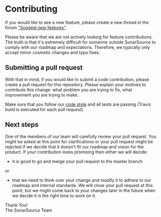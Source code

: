 Contributing
============

If you would like to see a new feature, please create a new thread in the forum ["Suggest new features"](https://community.sonarsource.com/c/suggestions/features).

Please be aware that we are not actively looking for feature contributions. The truth is that it's extremely difficult for someone outside SonarSource to comply with our roadmap and expectations. Therefore, we typically only accept minor cosmetic changes and typo fixes.

## Submitting a pull request

With that in mind, if you would like to submit a code contribution, please create a pull request for this repository. Please explain your motives to contribute this change: what problem you are trying to fix, what improvement you are trying to make.

Make sure that you follow our [code style](https://github.com/SonarSource/sonar-developer-toolset#code-style) and all tests are passing (Travis build is executed for each pull request).

## Next steps

One of the members of our team will carefully review your pull request. You might be asked at this point for clarifications or your pull request might be rejected if we decide that it doesn't fit our roadmap and vision for the product.
If your contribution looks promising then either we will decide:

- it is good to go and merge your pull request to the master branch

or

- that we need to think over your change and modify it to adhere to our roadmap and internal standards. We will close your pull request at this point, but we might come back to your changes later in the future when we decide it is the right time to work on it.

Thank You!  
The SonarSource Team
